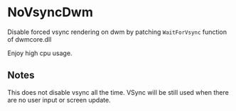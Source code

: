 # NoVsyncDwm
Disable forced vsync rendering on dwm by patching `WaitForVsync` function of dwmcore.dll

Enjoy high cpu usage. 

## Notes
This does not disable vsync all the time. VSync will be still used when there are no user input or screen update.
